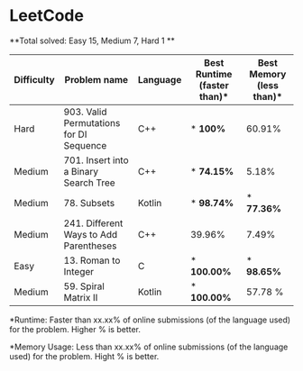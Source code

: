 # LeetCode

**Total solved: Easy 15, Medium 7, Hard 1 **

| Difficulty  | Problem name | Language | Best Runtime (faster than)* | Best Memory (less than)* |
| ------------- | ------------- | ------------- | ------------- | ------------- |
| Hard  | 903. Valid Permutations for DI Sequence  | C++ | * **100%**  | 60.91% |
| Medium  | 701. Insert into a Binary Search Tree  | C++ | * **74.15%** | 5.18% |
| Medium  | 78. Subsets  | Kotlin | * **98.74%** | * **77.36%** |
| Medium  | 241. Different Ways to Add Parentheses | C++ | 39.96% | 7.49% |
| Easy  | 13. Roman to Integer | C | * **100.00%** | * **98.65%** | 
| Medium  | 59. Spiral Matrix II | Kotlin | * **100.00%** | 57.78 % |


*Runtime: Faster than xx.xx% of online submissions (of the language used) for the problem. Higher % is better.

*Memory Usage: Less than xx.xx% of online submissions (of the language used) for the problem. Hight % is better.
